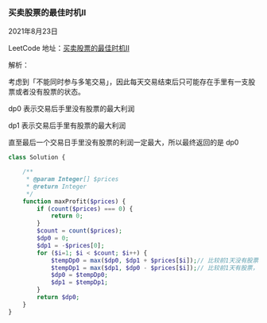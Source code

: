 

### 买卖股票的最佳时机II

2021年8月23日

LeetCode 地址：[买卖股票的最佳时机II](https://leetcode-cn.com/leetbook/read/top-interview-questions-easy/x2zsx1/)



解析：

考虑到「不能同时参与多笔交易」，因此每天交易结束后只可能存在手里有一支股票或者没有股票的状态。

dp0 表示交易后手里没有股票的最大利润

dp1 表示交易后手里有股票的最大利润

直至最后一个交易日手里没有股票的利润一定最大，所以最终返回的是 dp0 

```php
class Solution {

    /**
     * @param Integer[] $prices
     * @return Integer
     */
    function maxProfit($prices) {
    	if (count($prices) === 0) {
    		return 0;
    	}
        $count = count($prices);
        $dp0 = 0;
        $dp1 = -$prices[0];
        for ($i=1; $i < $count; $i++) { 
            $tempDp0 = max($dp0, $dp1 + $prices[$i]);// 比较前1天没有股票，和今天卖出股票的最大收益
            $tempDp1 = max($dp1, $dp0 - $prices[$i]);// 比较前1天有股票，和今天买入股票的最大收益
            $dp0 = $tempDp0;
            $dp1 = $tempDp1;
        }
        return $dp0;
    }
}
```

